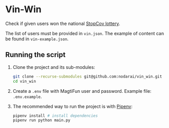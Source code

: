# Vin-Win

Check if given users won the national [StopCov lottery](https://stopcov.lotto.ge/).

The list of users must be provided in `vin.json`. The example of content can be found in `vin-example.json`.

## Running the script

1. Clone the project and its sub-modules:

    ```bash
    git clone --recurse-submodules git@github.com:nodarai/vin_win.git
    cd vin_win
    ```

2. Create a `.env` file with MagtiFun user and password. Example file: `.env.example`.

3. The recommended way to run the project is with [Pipenv](https://pipenv.org):

    ```bash
    pipenv install # install dependencies
    pipenv run python main.py
    ```